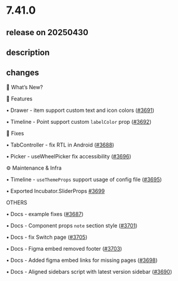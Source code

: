 # 7.41.0

## release on 20250430

## description

## changes

🚀 What’s New?

🎁 Features

• Drawer - item support custom text and icon colors (<a class="issue-link js-issue-link" data-error-text="Failed to load title" data-id="3011203514" data-permission-text="Title is private" data-url="https://github.com/wix/react-native-ui-lib/issues/3691" data-hovercard-type="pull_request" data-hovercard-url="/wix/react-native-ui-lib/pull/3691/hovercard" href="https://github.com/wix/react-native-ui-lib/pull/3691">#3691</a>)

• Timeline - Point support custom <code>labelColor</code> prop (<a class="issue-link js-issue-link" data-error-text="Failed to load title" data-id="3011281104" data-permission-text="Title is private" data-url="https://github.com/wix/react-native-ui-lib/issues/3692" data-hovercard-type="pull_request" data-hovercard-url="/wix/react-native-ui-lib/pull/3692/hovercard" href="https://github.com/wix/react-native-ui-lib/pull/3692">#3692</a>)

🔧 Fixes

• TabController - fix RTL in Android (<a class="issue-link js-issue-link" data-error-text="Failed to load title" data-id="3007126549" data-permission-text="Title is private" data-url="https://github.com/wix/react-native-ui-lib/issues/3688" data-hovercard-type="pull_request" data-hovercard-url="/wix/react-native-ui-lib/pull/3688/hovercard" href="https://github.com/wix/react-native-ui-lib/pull/3688">#3688</a>)

• Picker - useWheelPicker fix accessibility (<a class="issue-link js-issue-link" data-error-text="Failed to load title" data-id="3017052775" data-permission-text="Title is private" data-url="https://github.com/wix/react-native-ui-lib/issues/3696" data-hovercard-type="pull_request" data-hovercard-url="/wix/react-native-ui-lib/pull/3696/hovercard" href="https://github.com/wix/react-native-ui-lib/pull/3696">#3696</a>)

⚙️ Maintenance & Infra

• Timeline - <code>useThemeProps</code> support usage of config file (<a class="issue-link js-issue-link" data-error-text="Failed to load title" data-id="3016625818" data-permission-text="Title is private" data-url="https://github.com/wix/react-native-ui-lib/issues/3695" data-hovercard-type="pull_request" data-hovercard-url="/wix/react-native-ui-lib/pull/3695/hovercard" href="https://github.com/wix/react-native-ui-lib/pull/3695">#3695</a>)

• Exported Incubator.SliderProps <a class="issue-link js-issue-link" data-error-text="Failed to load title" data-id="3023223801" data-permission-text="Title is private" data-url="https://github.com/wix/react-native-ui-lib/issues/3699" data-hovercard-type="pull_request" data-hovercard-url="/wix/react-native-ui-lib/pull/3699/hovercard" href="https://github.com/wix/react-native-ui-lib/pull/3699">#3699</a>

OTHERS

• Docs - example fixes (<a class="issue-link js-issue-link" data-error-text="Failed to load title" data-id="3006968376" data-permission-text="Title is private" data-url="https://github.com/wix/react-native-ui-lib/issues/3687" data-hovercard-type="pull_request" data-hovercard-url="/wix/react-native-ui-lib/pull/3687/hovercard" href="https://github.com/wix/react-native-ui-lib/pull/3687">#3687</a>)

• Docs - Component props <code>note</code> section style (<a class="issue-link js-issue-link" data-error-text="Failed to load title" data-id="3024743903" data-permission-text="Title is private" data-url="https://github.com/wix/react-native-ui-lib/issues/3701" data-hovercard-type="pull_request" data-hovercard-url="/wix/react-native-ui-lib/pull/3701/hovercard" href="https://github.com/wix/react-native-ui-lib/pull/3701">#3701</a>)

• Docs - fix Switch page (<a class="issue-link js-issue-link" data-error-text="Failed to load title" data-id="3027420221" data-permission-text="Title is private" data-url="https://github.com/wix/react-native-ui-lib/issues/3705" data-hovercard-type="pull_request" data-hovercard-url="/wix/react-native-ui-lib/pull/3705/hovercard" href="https://github.com/wix/react-native-ui-lib/pull/3705">#3705</a>)

• Docs - Figma embed removed footer (<a class="issue-link js-issue-link" data-error-text="Failed to load title" data-id="3025011529" data-permission-text="Title is private" data-url="https://github.com/wix/react-native-ui-lib/issues/3703" data-hovercard-type="pull_request" data-hovercard-url="/wix/react-native-ui-lib/pull/3703/hovercard" href="https://github.com/wix/react-native-ui-lib/pull/3703">#3703</a>)

• Docs - Added figma embed links for missing pages (<a class="issue-link js-issue-link" data-error-text="Failed to load title" data-id="3023064167" data-permission-text="Title is private" data-url="https://github.com/wix/react-native-ui-lib/issues/3698" data-hovercard-type="pull_request" data-hovercard-url="/wix/react-native-ui-lib/pull/3698/hovercard" href="https://github.com/wix/react-native-ui-lib/pull/3698">#3698</a>)

• Docs - Aligned sidebars script with latest version sidebar (<a class="issue-link js-issue-link" data-error-text="Failed to load title" data-id="3010764253" data-permission-text="Title is private" data-url="https://github.com/wix/react-native-ui-lib/issues/3690" data-hovercard-type="pull_request" data-hovercard-url="/wix/react-native-ui-lib/pull/3690/hovercard" href="https://github.com/wix/react-native-ui-lib/pull/3690">#3690</a>)

